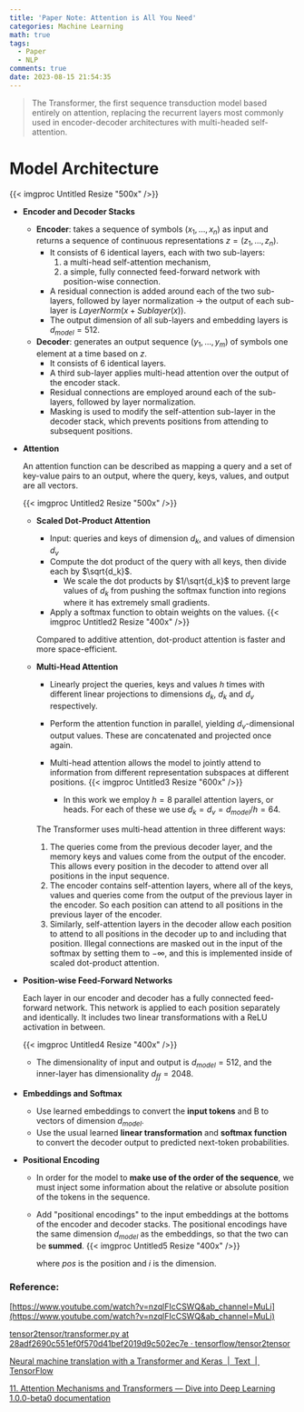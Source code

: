 ```yaml
---
title: 'Paper Note: Attention is All You Need'
categories: Machine Learning
math: true
tags:
  - Paper
  - NLP
comments: true
date: 2023-08-15 21:54:35
---
```


> The Transformer, the first sequence transduction model based entirely on attention, replacing the recurrent layers most commonly used in encoder-decoder architectures with multi-headed self-attention.

<!--more-->


# Model Architecture

{{< imgproc Untitled Resize "500x" />}}


- **Encoder and Decoder Stacks**
    - **Encoder**: takes a sequence of symbols $(x_1,…,x_n)$ as input and returns a sequence of continuous representations $z = (z_1,…,z_n)$.
        - It consists of 6 identical layers, each with two sub-layers:
            1. a multi-head self-attention mechanism,
            2. a simple, fully connected feed-forward network with position-wise connection.
        - A residual connection is added around each of the two sub-layers, followed by layer normalization → the output of each sub-layer is $LayerNorm(x + Sublayer(x))$.
        - The output dimension of all sub-layers and embedding layers is $d_{model} = 512$.
    - **Decoder**: generates an output sequence $(y_1,…, y_m)$ of symbols one element at a time based on $z$.
        - It consists of 6 identical layers.
        - A third sub-layer applies multi-head attention over the output of the encoder stack.
        - Residual connections are employed around each of the sub-layers, followed by layer normalization.
        - Masking is used to modify the self-attention sub-layer in the decoder stack, which prevents positions from attending to subsequent positions.
- **Attention**
    
    An attention function can be described as mapping a query and a set of key-value pairs to an output, where the query, keys, values, and output are all vectors.
    
    {{< imgproc Untitled2 Resize "500x" />}}


    - **Scaled Dot-Product Attention**
        - Input: queries and keys of dimension $d_k$, and values of dimension $d_v$
        - Compute the dot product of the query with all keys, then divide each by  $\sqrt{d_k}$.
            - We scale the dot products by $1/\sqrt{d_k}$ to prevent large values of $d_k$ from pushing the softmax function into regions where it has extremely small gradients.
        - Apply a softmax function to obtain weights on the values.
            {{< imgproc Untitled2 Resize "400x" />}}

            
            
        
        Compared to additive attention, dot-product attention is faster and more space-efficient.
        
    - **Multi-Head Attention**
        - Linearly project the queries, keys and values $h$ times with different linear projections to dimensions $d_k$, $d_k$ and $d_v$ respectively.
        - Perform the attention function in parallel, yielding $d_v$-dimensional output values. These are concatenated and projected once again.
        - Multi-head attention allows the model to jointly attend to information from different representation subspaces at different positions.
           {{< imgproc Untitled3 Resize "600x" />}}

            
            - In this work we employ $h = 8$ parallel attention layers, or heads. For each of these we use $d_k = d_v = d_{model}/h = 64$.
        
        The Transformer uses multi-head attention in three different ways:
        
        1. The queries come from the previous decoder layer, and the memory keys and values come from the output of the encoder. This allows every position in the decoder to attend over all positions in the input sequence.
        2. The encoder contains self-attention layers, where all of the keys, values and queries come from the output of the previous layer in the encoder. So each position can attend to all positions in the previous layer of the encoder.
        3. Similarly, self-attention layers in the decoder allow each position to attend to all positions in the decoder up to and including that position. Illegal connections are masked out in the input of the softmax by setting them to −∞, and this is implemented inside of scaled dot-product attention.
        
- **Position-wise Feed-Forward Networks**
    
    Each layer in our encoder and decoder has a fully connected feed-forward network. This network is applied to each position separately and identically. It includes two linear transformations with a ReLU activation in between.
    
    {{< imgproc Untitled4 Resize "400x" />}}

    
    - The dimensionality of input and output is $d_{model} = 512$, and the inner-layer has dimensionality $d_{ff} =2048$.
    
- **Embeddings and Softmax**
    - Use learned embeddings to convert the **input tokens** and B to vectors of dimension $d_{model}$.
    - Use the usual learned **linear transformation** and **softmax function** to convert the decoder output to predicted next-token probabilities.

- **Positional Encoding**
    - In order for the model to **make use of the order of the sequence**, we must inject some information about the relative or absolute position of the tokens in the sequence.
    - Add "positional encodings" to the input embeddings at the bottoms of the encoder and decoder stacks. The positional encodings have the same dimension $d_{model}$ as the embeddings, so that the two can be **summed**.
            {{< imgproc Untitled5 Resize "400x" />}}


        
        where $pos$ is the position and  $i$ is the dimension.



### Reference:

[https://www.youtube.com/watch?v=nzqlFIcCSWQ&ab_channel=MuLi](https://www.youtube.com/watch?v=nzqlFIcCSWQ&ab_channel=MuLi)

[tensor2tensor/transformer.py at 28adf2690c551ef0f570d41bef2019d9c502ec7e · tensorflow/tensor2tensor](https://github.com/tensorflow/tensor2tensor/blob/28adf2690c551ef0f570d41bef2019d9c502ec7e/tensor2tensor/models/transformer.py)

[Neural machine translation with a Transformer and Keras  |  Text  |  TensorFlow](https://www.tensorflow.org/text/tutorials/transformer#define_the_components)

[11. Attention Mechanisms and Transformers — Dive into Deep Learning 1.0.0-beta0 documentation](https://d2l.ai/chapter_attention-mechanisms-and-transformers/index.html)
